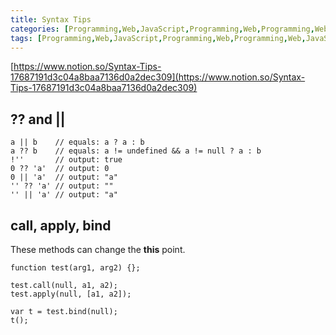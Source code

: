 ```yaml
---
title: Syntax Tips
categories: [Programming,Web,JavaScript,Programming,Web,Programming,Web,JavaScript]
tags: [Programming,Web,JavaScript,Programming,Web,Programming,Web,JavaScript]
---
```


[https://www.notion.so/Syntax-Tips-17687191d3c04a8baa7136d0a2dec309](https://www.notion.so/Syntax-Tips-17687191d3c04a8baa7136d0a2dec309)


## ?? and ||


```shell
a || b    // equals: a ? a : b
a ?? b    // equals: a != undefined && a != null ? a : b
!''       // output: true
0 ?? 'a'  // output: 0
0 || 'a'  // output: "a"
'' ?? 'a' // output: ""
'' || 'a' // output: "a"
```


## **call**, **apply, bind**


These methods can change the **this** point.


```shell
function test(arg1, arg2) {};

test.call(null, a1, a2);
test.apply(null, [a1, a2]);

var t = test.bind(null);
t();
```


